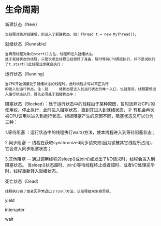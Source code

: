 
# 生命周期





新建状态（New）
  
	当线程对象对创建后，即进入了新建状态，如：Thread t = new MyThread();
	

就绪状态（Runnable）
	
	当调用线程对象的start()方法，线程即进入就绪状态。
	处于就绪状态的线程，只是说明此线程已经做好了准备，随时等待CPU调度执行，并不是说执行了t.start()此线程立即就会执行；

运行状态（Running）

	当CPU开始调度处于就绪状态的线程时，此时线程才得以真正执行
	即进入到运行状态。注：就     绪状态是进入到运行状态的唯一入口，也就是说，线程要想进入运行状态执行，首先必须处于就绪状态中；

阻塞状态（Blocked）：处于运行状态中的线程由于某种原因，暂时放弃对CPU的使用权，停止执行，此时进入阻塞状态，直到其进入到就绪状态，才 有机会再次被CPU调用以进入到运行状态。根据阻塞产生的原因不同，阻塞状态又可以分为三种：

1.等待阻塞
：运行状态中的线程执行wait()方法，使本线程进入到等待阻塞状态；

2.同步阻塞
-- 线程在获取synchronized同步锁失败(因为锁被其它线程所占用)，它会进入同步阻塞状态；

3.其他阻塞 -- 通过调用线程的sleep()或join()或发出了I/O请求时，线程会进入到阻塞状态。
当sleep()状态超时、join()等待线程终止或者超时、或者I/O处理完毕时，线程重新转入就绪状态。


死亡状态（Dead）
	
	线程执行完了或者因异常退出了run()方法，该线程结束生命周期。



yield

interupter

wait





